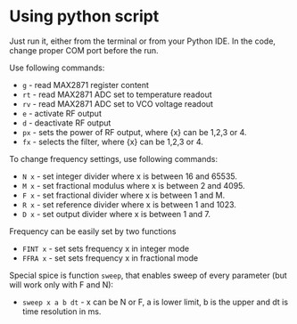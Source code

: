 # Using python script

Just run it, either from the terminal or from your Python IDE. 
In the code, change proper COM port before the run.

Use following commands:
  * `g` - read MAX2871 register content
  * `rt` - read MAX2871 ADC set to temperature readout
  * `rv` - read MAX2871 ADC set to VCO voltage readout
  * `e` - activate RF output
  * `d` - deactivate RF output
  * `px` - sets the power of RF output, where {x} can be 1,2,3 or 4.
  * `fx` - selects the filter, where {x} can be 1,2,3 or 4.

  To change frequency settings, use following commands:
   * `N x` - set integer divider where x is between 16 and 65535.
   * `M x` - set fractional modulus where x is between 2 and 4095.
   * `F x` - set fractional divider where x is between 1 and M.
   * `R x` - set reference divider where x is between 1 and 1023.
   * `D x` - set output divider where x is between 1 and 7.

 Frequency can be easily set by two functions
   * `FINT x` - set sets frequency x in integer mode
   * `FFRA x` - set sets frequency x in fractional mode

 Special spice is function `sweep`, that enables sweep of every parameter (but will work only with F and N):
  * `sweep x a b dt` - x can be N or F, a is lower limit, b is the upper and dt is time resolution in ms.

